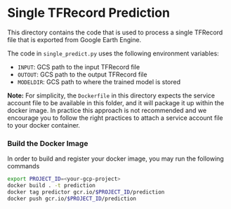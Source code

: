 # Single TFRecord Prediction

This directory contains the code that is used to process a single TFRecord file that is exported from Google Earth Engine.

The code in `single_predict.py` uses the following environment variables:

* `INPUT`: GCS path to the input TFRecord file
* `OUTOUT`: GCS path to the output TFRecord file
* `MODELDIR`: GCS path to where the trained model is stored

**Note:** For simplicity, the `Dockerfile` in this directory expects the service account file to be available in this folder, and it will package it up within the docker image. In practice this approach is not recommended and we encourage you to follow the right practices to attach a service account file to your docker container.

### Build the Docker Image

In order to build and register your docker image, you may run the following commands

```bash
export PROJECT_ID=<your-gcp-project>
docker build . -t prediction
docker tag predictor gcr.io/$PROJECT_ID/prediction
docker push gcr.io/$PROJECT_ID/prediction
```